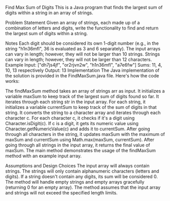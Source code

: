 Find Max Sum of Digits
This is a Java program that finds the largest sum of digits within a string in an array of strings.

Problem Statement
Given an array of strings, each made up of a combination of letters and digits, write the functionality to find and return the largest sum of digits within a string.

Notes
Each digit should be considered its own 1-digit number (e.g., in the string "h1n36mfl", 36 is evaluated as 3 and 6 separately).
The input arrays can vary in length; however, they will not be larger than 10 strings.
Strings can vary in length; however, they will not be larger than 12 characters.
Example
Input: ["dh7js4jf", "or2rjvn2w", "h1n36mfl", "a7e6fw"]
Sums: 11, 4, 10, 13 respectively
Output: 13
Implementation
The Java implementation of the solution is provided in the FindMaxSum.java file. Here's how the code works:

The findMaxSum method takes an array of strings arr as input.
It initializes a variable maxSum to keep track of the largest sum of digits found so far.
It iterates through each string str in the input array.
For each string, it initializes a variable currentSum to keep track of the sum of digits in that string.
It converts the string to a character array and iterates through each character c.
For each character c, it checks if it's a digit using Character.isDigit(c).
If c is a digit, it gets its numeric value using Character.getNumericValue(c) and adds it to currentSum.
After going through all characters in the string, it updates maxSum with the maximum of maxSum and currentSum using Math.max(maxSum, currentSum).
After going through all strings in the input array, it returns the final value of maxSum.
The main method demonstrates the usage of the findMaxSum method with an example input array.

Assumptions and Design Choices
The input array will always contain strings.
The strings will only contain alphanumeric characters (letters and digits).
If a string doesn't contain any digits, its sum will be considered 0.
The method will handle empty strings and empty arrays gracefully (returning 0 for an empty array).
The method assumes that the input array and strings will not exceed the specified length limits.
